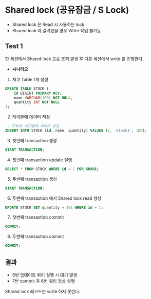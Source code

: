 # Shared lock (공유잠금 / S Lock)

- Shared lock 은 Read 시 사용하는 lock
- Shared lock 이 걸려있을 경우 Write 작업 불가능

## Test 1
한 세션에서 Shared lock 으로 조회 발생 후 
다른 세션에서 write 를 진행한다.

- **시나리오**
1. 재고 Table 1개 생성
```sql
CREATE TABLE STOCK (
    id BIGINT PRIMARY KEY,
    name VARCHAR(100) NOT NULL,
    quantity INT NOT NULL
);
```

2. 테이블에 데이터 저장
```sql
-- STOCK 테이블에 데이터 삽입
INSERT INTO STOCK (id, name, quantity) VALUES (1, 'Stock1', 100);
```

3. 첫번째 transaction 생성
```sql
START TRANSACTION;
```

4. 첫번째 transaction update 실행
```sql
SELECT * FROM STOCK WHERE id = 1 FOR SHARE;
```

5. 두번째 transaction 생성
```sql
START TRANSACTION;
```

6. 두번째 transaction 에서 Shared lock read 생성
```sql
UPDATE STOCK SET quantity = 101 WHERE id = 1;
```

7. 첫번째 transaction commit
```sql
COMMIT;
```

8. 두번째 transaction commit
```sql
COMMIT;
```

## 결과
- 6번 업데이트 쿼리 실행 시 대기 발생
- 7번 commit 후 6번 쿼리 정상 실행

Shared lock 레코드는 write 하지 못한다.
